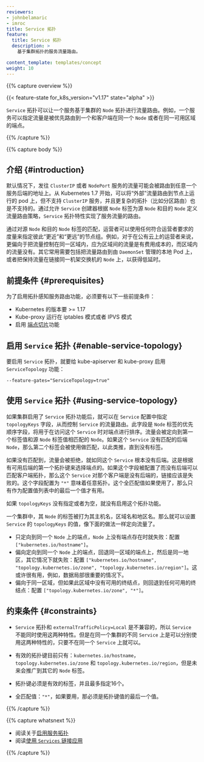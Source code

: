 ```yaml
---
reviewers:
- johnbelamaric
- imroc
title: Service 拓扑
feature:
  title: Service 拓扑
  description: >
    基于集群拓扑的服务流量路由。

content_template: templates/concept
weight: 10
---
```



{{% capture overview %}}

{{< feature-state for_k8s_version="v1.17" state="alpha" >}}
<!--
_Service Topology_ enables a service to route traffic based upon the Node
topology of the cluster. For example, a service can specify that traffic be
preferentially routed to endpoints that are on the same Node as the client, or
in the same availability zone.
-->

`Service` 拓扑可以让一个服务基于集群的 `Node` 拓扑进行流量路由。例如，一个服务可以指定流量是被优先路由到一个和客户端在同一个 `Node` 或者在同一可用区域的端点。

{{% /capture %}}

{{% capture body %}}
<!--
## Introduction

By default, traffic sent to a `ClusterIP` or `NodePort` Service may be routed to
any backend address for the Service. Since Kubernetes 1.7 it has been possible
to route "external" traffic to the Pods running on the Node that received the
traffic, but this is not supported for `ClusterIP` Services, and more complex
topologies &mdash; such as routing zonally &mdash; have not been possible. The
_Service Topology_ feature resolves this by allowing the Service creator to
define a policy for routing traffic based upon the Node labels for the
originating and destination Nodes.

By using Node label matching between the source and destination, the operator
may designate groups of Nodes that are "closer" and "farther" from one another,
using whatever metric makes sense for that operator's requirements. For many
operators in public clouds, for example, there is a preference to keep service
traffic within the same zone, because interzonal traffic has a cost associated
with it, while intrazonal traffic does not. Other common needs include being able
to route traffic to a local Pod managed by a DaemonSet, or keeping traffic to
Nodes connected to the same top-of-rack switch for the lowest latency.
-->

## 介绍 {#introduction}

默认情况下，发往 `ClusterIP` 或者 `NodePort` 服务的流量可能会被路由到任意一个服务后端的地址上。从 Kubernetes 1.7 开始，可以将“外部”流量路由到节点上运行的 pod 上，但不支持 `ClusterIP` 服务，并且更复杂的拓扑（比如分区路由）也是不支持的。通过允许 `Service` 创建器根据 `Node` 标签为源 `Node` 和目的 `Node` 定义流量路由策略，`Service` 拓扑特性实现了服务流量的路由。

通过对源 `Node` 和目的 `Node` 标签的匹配，运营者可以使用任何符合运营者要求的度量来指定彼此“更近”和“更远”的节点组。例如，对于在公有云上的运营者来说，更偏向于把流量控制在同一区域内，应为区域间的流量是有费用成本的，而区域内的流量没有。其它常用需要包括把流量路由到由 `DaemonSet` 管理的本地 Pod 上，或者把保持流量在链接同一机架交换机的 `Node` 上，以获得低延时。

<!--
## Prerequisites 

The following prerequisites are needed in order to enable topology aware service
routing:

   * Kubernetes 1.17 or later
   * Kube-proxy running in iptables mode or IPVS mode
   * Enable [Endpoint Slices](/docs/concepts/services-networking/endpoint-slices/)
-->

## 前提条件 {#prerequisites}

为了启用拓扑感知服务路由功能，必须要有以下一些前提条件：

   * Kubernetes 的版本要 >= 1.17
   * Kube-proxy 运行在 iptables 模式或者 IPVS 模式
   * 启用 [端点切片](/docs/concepts/services-networking/endpoint-slices/)功能

<!--
## Enable Service Topology

To enable service topology, enable the `ServiceTopology` feature gate for
kube-apiserver and kube-proxy:

```
--feature-gates="ServiceTopology=true"
```
-->

## 启用 `Service` 拓扑 {#enable-service-topology}

要启用 `Service` 拓扑，就要给 kube-apiserver 和 kube-proxy 启用 `ServiceTopology` 功能：

```
--feature-gates="ServiceTopology=true"
```

<!--
## Using Service Topology

If your cluster has Service Topology enabled, you can control Service traffic
routing by specifying the `topologyKeys` field on the Service spec. This field
is a preference-order list of Node labels which will be used to sort endpoints
when accessing this Service. Traffic will be directed to a Node whose value for
the first label matches the originating Node's value for that label. If there is
no backend for the Service on a matching Node, then the second label will be
considered, and so forth, until no labels remain.

If no match is found, the traffic will be rejected, just as if there were no
backends for the Service at all. That is, endpoints are chosen based on the first
topology key with available backends. If this field is specified and all entries
have no backends that match the topology of the client, the service has no
backends for that client and connections should fail. The special value `"*"` may
be used to mean "any topology". This catch-all value, if used, only makes sense
as the last value in the list.
-->

## 使用 `Service` 拓扑 {#using-service-topology}

如果集群启用了 `Service` 拓扑功能后，就可以在 `Service` 配置中指定 `topologyKeys` 字段，从而控制 `Service` 的流量路由。此字段是 `Node` 标签的优先顺序字段，将用于在访问这个 `Service` 时对端点进行排序。流量会被定向到第一个标签值和源 `Node` 标签值相匹配的 `Node`。如果这个 `Service` 没有匹配的后端 `Node`，那么第二个标签会被使用做匹配，以此类推，直到没有标签。

如果没有匹配到，流量会被拒绝，就如同这个 `Service` 根本没有后端。这是根据有可用后端的第一个拓扑键来选择端点的。如果这个字段被配置了而没有后端可以匹配客户端拓扑，那么这个 `Service` 对那个客户端是没有后端的，链接应该是失败的。这个字段配置为 `"*"` 意味着任意拓扑。这个全匹配值如果使用了，那么只有作为配置值列表中的最后一个值才有用。

<!--
If `topologyKeys` is not specified or empty, no topology constraints will be applied.

Consider a cluster with Nodes that are labeled with their hostname, zone name,
and region name. Then you can set the `topologyKeys` values of a service to direct
traffic as follows.

* Only to endpoints on the same node, failing if no endpoint exists on the node:
  `["kubernetes.io/hostname"]`.
* Preferentially to endpoints on the same node, falling back to endpoints in the
  same zone, followed by the same region, and failing otherwise: `["kubernetes.io/hostname",
  "topology.kubernetes.io/zone", "topology.kubernetes.io/region"]`.
  This may be useful, for example, in cases where data locality is critical.
* Preferentially to the same zone, but fallback on any available endpoint if
  none are available within this zone:
  `["topology.kubernetes.io/zone", "*"]`.
-->

如果 `topologyKeys` 没有指定或者为空，就没有启用这个拓扑功能。

一个集群中，其 `Node` 的标签被打为其主机名，区域名和地区名。那么就可以设置 `Service` 的 `topologyKeys` 的值，像下面的做法一样定向流量了。

* 只定向到同一个 `Node` 上的端点，`Node` 上没有端点存在时就失败：配置 `["kubernetes.io/hostname"]`。
* 偏向定向到同一个 `Node`  上的端点，回退同一区域的端点上，然后是同一地区，其它情况下就失败：配置 `["kubernetes.io/hostname",  "topology.kubernetes.io/zone", "topology.kubernetes.io/region"]`。这或许很有用，例如，数据局部很重要的情况下。
* 偏向于同一区域，但如果此区域中没有可用的终结点，则回退到任何可用的终结点：配置 `["topology.kubernetes.io/zone", "*"]`。

<!--
## Constraints

* Service topology is not compatible with `externalTrafficPolicy=Local`, and
  therefore a Service cannot use both of these features. It is possible to use
  both features in the same cluster on different Services, just not on the same
  Service.

* Valid topology keys are currently limited to `kubernetes.io/hostname`,
  `topology.kubernetes.io/zone`, and `topology.kubernetes.io/region`, but will
  be generalized to other node labels in the future.

* Topology keys must be valid label keys and at most 16 keys may be specified.

* The catch-all value, `"*"`, must be the last value in the topology keys, if
  it is used.
-->

## 约束条件 {#constraints}

* `Service` 拓扑和 `externalTrafficPolicy=Local` 是不兼容的，所以 `Service` 不能同时使用这两种特性。但是在同一个集群的不同 `Service` 上是可以分别使用这两种特性的，只要不在同一个 `Service` 上就可以。

* 有效的拓扑键目前只有：`kubernetes.io/hostname`，`topology.kubernetes.io/zone` 和 `topology.kubernetes.io/region`，但是未来会推广到其它的 `Node` 标签。

* 拓扑键必须是有效的标签，并且最多指定16个。

* 全匹配值：`"*"`，如果要用，那必须是拓扑键值的最后一个值。 

{{% /capture %}}

{{% capture whatsnext %}}
<!--
* Read about [enabling Service Topology](/docs/tasks/administer-cluster/enabling-service-topology)
* Read [Connecting Applications with Services](/docs/concepts/services-networking/connect-applications-service/)
-->

* 阅读关于[启用服务拓扑](/docs/tasks/administer-cluster/enabling-service-topology)
* 阅读[使用 `Services` 链接应用](/docs/concepts/services-networking/connect-applications-service/)

{{% /capture %}}
